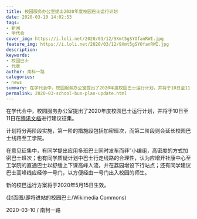 ```yaml
---
title: 校园服务办公室提出2020年度校园巴士运行计划
date: 2020-03-10 14:02:53
tags:
- 新闻
- 学代会
cover_img: https://i.loli.net/2020/03/12/9Xmt5gSYOfanRWI.jpg
feature_img: https://i.loli.net/2020/03/12/9Xmt5gSYOfanRWI.jpg
description:
keywords:
- 校园巴士
- 代表
author: 南科一路
categories:
- news
summary: 在学代会中，校园服务办公室提出了2020年度校园巴士运行计划，并将于10日至11日在腾讯文档进行建议征集。
permalink: 2020-03-school-bus-plan-update.html
---
```

在学代会中，校园服务办公室提出了2020年度校园巴士运行计划，并将于10日至11日在[腾讯文档](https://docs.qq.com/sheet/DV1RDY2pwQWxXTFVy)进行建议征集。

计划将分两阶段实施，第一阶的措施段包括加密班次，而第二阶段则会延长校园巴士线路至工学院。

在意见征集中，有同学提出应用多班巴士同时发车而非”小编组，高密度的方式加密巴士班次；也有同学质疑计划中巴士行走线路的合理性，认为应增开社康中心至工学院的直通巴士以舒缓上下课高峰人流，并在荔园增设下行站点；还有同学建议巴士高峰线应经停一号门，以方便经由一号门出入校园的师生。

新的校巴运行方案将于2020年5月15日生效。

(封面图/即将进站的校园巴士/Wikimedia Commons)

2020-03-10 / 南柯一路
